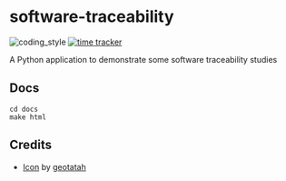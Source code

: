 # software-traceability

![coding_style](https://img.shields.io/badge/code%20style-black-000000.svg)
[![time tracker](https://wakatime.com/badge/github/zehengl/software-traceability.svg)](https://wakatime.com/badge/github/zehengl/software-traceability)

A Python application to demonstrate some software traceability studies

## Docs

    cd docs
    make html

## Credits

- [Icon](https://www.flaticon.com/free-icon/networking_992837#term=social%20relation&page=1&position=14) by [geotatah](https://www.flaticon.com/authors/geotatah)
